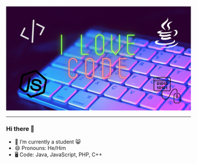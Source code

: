 ![Banner](img/Banner.png "Banner")

-----------------
### Hi there 👋
- 🌱 I’m currently a student 😸
- 😄 Pronouns: He/Him
- 🖥️ Code: Java, JavaScript, PHP, C++

<!--
**ArmandoHdzBta/ArmandoHdzBta** is a ✨ _special_ ✨ repository because its `README.md` (this file) appears on your GitHub profile.

Here are some ideas to get you started:

- 🔭 I’m currently working on ...
- 🌱 I’m currently learning ...
- 👯 I’m looking to collaborate on ...
- 🤔 I’m looking for help with ...
- 💬 Ask me about ...
- 📫 How to reach me: ...
- 😄 Pronouns: ...
- ⚡ Fun fact: ...
-->
